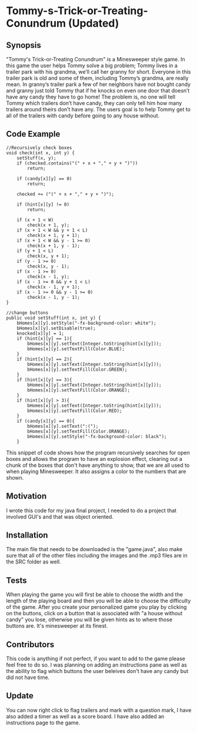 # Tommy-s-Trick-or-Treating-Conundrum (Updated)

## Synopsis
"Tommy's Trick-or-Treating Conundrum" is a Minesweeper style game. In this game the user helps Tommy solve a big problem; Tommy lives in a trailer park with his grandma, we’ll call her granny for short. Everyone in this trailer park is old and some of them, including Tommy’s grandma, are really mean. In granny’s trailer park a few of her neighbors have not bought candy and granny just told Tommy that if he knocks on even one door that doesn’t have any candy they have to go home! The problem is, no one will tell Tommy which trailers don’t have candy, they can only tell him how many trailers around theirs don’t have any. The users goal is to help Tommy get to all of the trailers with candy before going to any house without.


## Code Example

	//Recursively check boxes
	void check(int x, int y) {
		setStuff(x, y);
		if (checked.contains("(" + x + "," + y + ")"))
			return;
		
		if (candy[x][y] == 0)
			return;
		
		checked += ("(" + x + "," + y + ")");
	
		if (hint[x][y] != 0) 
			return;
		
		if (x + 1 < W) 
			check(x + 1, y);
		if (x + 1 < W && y + 1 < L) 
			check(x + 1, y + 1);
		if (x + 1 < W && y - 1 >= 0) 
			check(x + 1, y - 1);
		if (y + 1 < L)
			check(x, y + 1);
		if (y - 1 >= 0)
			check(x, y - 1);
		if (x - 1 >= 0)
			check(x - 1, y);
		if (x - 1 >= 0 && y + 1 < L)
			check(x - 1, y + 1);
		if (x - 1 >= 0 && y - 1 >= 0)
			check(x - 1, y - 1);
	}
	
	//change buttons
	public void setStuff(int x, int y) {
		bHomes[x][y].setStyle("-fx-background-color: white");
		bHomes[x][y].setDisable(true);
		knocked[x][y] = 1;
		if (hint[x][y] == 1){
			bHomes[x][y].setText(Integer.toString(hint[x][y]));
			bHomes[x][y].setTextFill(Color.BLUE);
		}
		if (hint[x][y] == 2){
			bHomes[x][y].setText(Integer.toString(hint[x][y]));
			bHomes[x][y].setTextFill(Color.GREEN);
		}
		if (hint[x][y] == 3){
			bHomes[x][y].setText(Integer.toString(hint[x][y]));
			bHomes[x][y].setTextFill(Color.ORANGE);
		}
		if (hint[x][y] > 3){
			bHomes[x][y].setText(Integer.toString(hint[x][y]));
			bHomes[x][y].setTextFill(Color.RED);
		}
		if (candy[x][y] == 0){
			bHomes[x][y].setText(":(");
			bHomes[x][y].setTextFill(Color.ORANGE);
			bHomes[x][y].setStyle("-fx-background-color: black");
		}
    
This snippet of code shows how the program recursively searches for open boxes and allows the program to have an explosion effect, clearing out a chunk of the boxes that don't have anything to show, that we are all used to when playing Minesweeper. It also assigns a color to the numbers that are shown.

## Motivation

I wrote this code for my java final project, I needed to do a project that involved GUI's and that was object oriented.

## Installation

The main file that needs to be downloaded is the "game.java", also make sure that all of the other files including the images and the .mp3 files are in the SRC folder as well.

## Tests

When playing the game you will first be able to choose the width and the length of the playing board and then you will be able to choose the difficulty of the game. After you create your personalized game you play by clicking on the buttons, click on a button that is associated with "a house without candy" you lose, otherwise you will be given hints as to where those buttons are. It's minesweeper at its finest.

## Contributors

This code is anything if not perfect, if you want to add to the game please feel free to do so. I was planning on adding an instructions pane as well as the ability to flag which buttons the user beleives don't have any candy but did not have time.

## Update

You can now right click to flag trailers and mark with a question mark, I have also added a timer as well as a score board. I have also added an instructions page to the game. 
